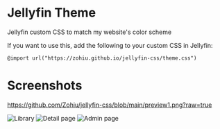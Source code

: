 # Jellyfin Theme
Jellyfin custom CSS to match my website's color scheme

If you want to use this, add the following to your custom CSS in Jellyfin:

`@import url("https://zohiu.github.io/jellyfin-css/theme.css")`

# Screenshots
https://github.com/Zohiu/jellyfin-css/blob/main/preview1.png?raw=true

![Library]([preview1.png?raw=true)
![Detail page]([preview2.png?raw=true)
![Admin page]([preview3.png?raw=true)
